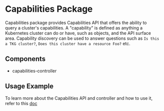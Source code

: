# Capabilities Package

Capabilities package provides Capabilities API that offers the ability to query a cluster's capabilities.
A "capability" is defined as anything a Kubernetes cluster can do or have, such as objects, and the API surface area.
Capability discovery can be used to answer questions such as `Is this a TKG cluster?`, `Does this cluster have a
resource Foo?` etc.

## Components

* capabilities-controller

## Usage Example

To learn more about the Capabilities API and controller and how to use it, refer to this
[doc](../../../docs/api-machinery/capability-discovery.md)
